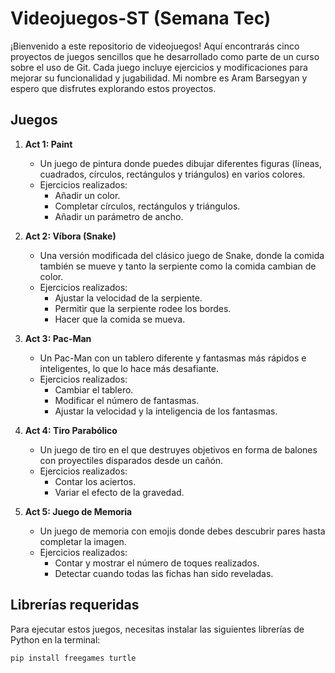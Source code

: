 # Videojuegos-ST (Semana Tec)

¡Bienvenido a este repositorio de videojuegos! Aquí encontrarás cinco proyectos de juegos sencillos que he desarrollado como parte de un curso sobre el uso de Git. Cada juego incluye ejercicios y modificaciones para mejorar su funcionalidad y jugabilidad. Mi nombre es Aram Barsegyan y espero que disfrutes explorando estos proyectos.

## Juegos

1. **Act 1: Paint**
   - Un juego de pintura donde puedes dibujar diferentes figuras (líneas, cuadrados, círculos, rectángulos y triángulos) en varios colores.
   - Ejercicios realizados:
     - Añadir un color.
     - Completar círculos, rectángulos y triángulos.
     - Añadir un parámetro de ancho.

2. **Act 2: Víbora (Snake)**
   - Una versión modificada del clásico juego de Snake, donde la comida también se mueve y tanto la serpiente como la comida cambian de color.
   - Ejercicios realizados:
     - Ajustar la velocidad de la serpiente.
     - Permitir que la serpiente rodee los bordes.
     - Hacer que la comida se mueva.

3. **Act 3: Pac-Man**
   - Un Pac-Man con un tablero diferente y fantasmas más rápidos e inteligentes, lo que lo hace más desafiante.
   - Ejercicios realizados:
     - Cambiar el tablero.
     - Modificar el número de fantasmas.
     - Ajustar la velocidad y la inteligencia de los fantasmas.

4. **Act 4: Tiro Parabólico**
   - Un juego de tiro en el que destruyes objetivos en forma de balones con proyectiles disparados desde un cañón.
   - Ejercicios realizados:
     - Contar los aciertos.
     - Variar el efecto de la gravedad.

5. **Act 5: Juego de Memoria**
   - Un juego de memoria con emojis donde debes descubrir pares hasta completar la imagen.
   - Ejercicios realizados:
     - Contar y mostrar el número de toques realizados.
     - Detectar cuando todas las fichas han sido reveladas.

## Librerías requeridas

Para ejecutar estos juegos, necesitas instalar las siguientes librerías de Python en la terminal:

```bash
pip install freegames turtle
